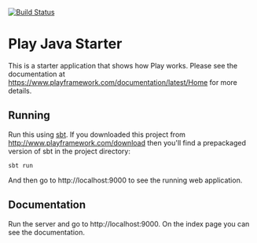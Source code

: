 [![Build Status](https://travis-ci.org/hsrmarket/rest-interface.svg?branch=master)](https://travis-ci.org/hsrmarket/rest-interface)

# Play Java Starter

This is a starter application that shows how Play works.  Please see the documentation at https://www.playframework.com/documentation/latest/Home for more details.

## Running

Run this using [sbt](http://www.scala-sbt.org/).  If you downloaded this project from http://www.playframework.com/download then you'll find a prepackaged version of sbt in the project directory:

```
sbt run
```

And then go to http://localhost:9000 to see the running web application.

## Documentation

Run the server and go to http://localhost:9000. On the index page you can see the documentation.